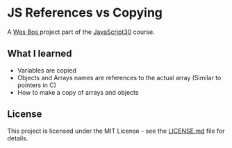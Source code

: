 # JS References vs Copying

A [Wes Bos ](http://wesbos.com/) project part of the [JavaScript30](https://javascript30.com/) course.

## What I learned

* Variables are copied
* Objects and Arrays names are  references to the actual array (Similar to pointers in C)
* How to make a copy of arrays and objects

## License

This project is licensed under the MIT License - see the [LICENSE.md](LICENSE.md) file for details.
